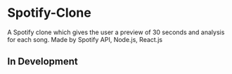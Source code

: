# Spotify-Clone
A Spotify clone which gives the user a preview of 30 seconds and analysis for each song. Made by Spotify API, Node.js, React.js

## In Development
